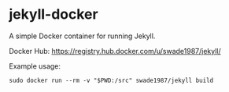 # jekyll-docker

A simple Docker container for running Jekyll.

Docker Hub: <https://registry.hub.docker.com/u/swade1987/jekyll/>

Example usage:

```
sudo docker run --rm -v "$PWD:/src" swade1987/jekyll build
```